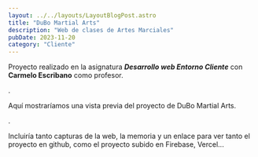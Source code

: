 ```yaml
---
layout: ../../layouts/LayoutBlogPost.astro
title: "DuBo Martial Arts"
description: "Web de clases de Artes Marciales"
pubDate: 2023-11-20
category: "Cliente"
---
```


<!-- 
- **bold** and _italics._
- lists
- [links](https://astro.build) 
-->

Proyecto realizado en la asignatura **_Desarrollo web Entorno Cliente_** con **Carmelo Escribano** como profesor.

.

Aquí mostraríamos una vista previa del proyecto de DuBo Martial Arts.

.

Incluiría tanto capturas de la web, la memoria y un enlace para ver tanto el proyecto en github, como el proyecto subido en Firebase, Vercel...


